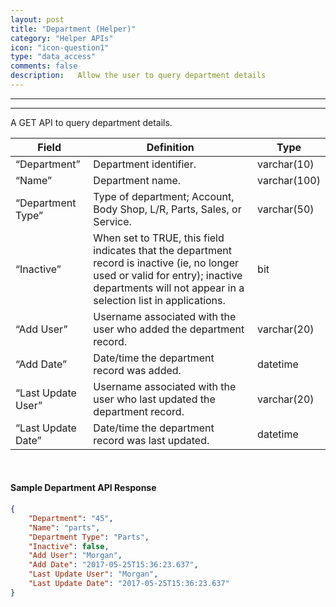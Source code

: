```yaml
---
layout: post
title: "Department (Helper)"
category: "Helper APIs" 
icon: "icon-question1"
type: "data_access"
comments: false
description:   Allow the user to query department details
---
```


---

---

A GET API to query department details.

| Field | Definition | Type |
|-------------------------------|-------------------------|--------------|
| “Department”       | Department identifier.                                                                                                                                                                           | varchar(10)  |
| “Name”             | Department name.                                                                                                                                                                                 | varchar(100) |
| “Department Type”  | Type of department; Account, Body Shop, L/R, Parts, Sales, or Service.                                                                                                                           | varchar(50)  |
| “Inactive”         | When set to TRUE, this field indicates that the department record is inactive (ie, no longer used or valid for entry); inactive departments will not appear in a selection list in applications. | bit          |
| “Add User”         | Username associated with the user who added the department record.                                                                                                                               | varchar(20)  |
| “Add Date”         | Date/time the department record was added.                                                                                                                                                       | datetime     |
| “Last Update User” | Username associated with the user who last updated the department record.                                                                                                                        | varchar(20)  |
| “Last Update Date” | Date/time the department record was last updated.                                                                                                                                                | datetime     |

 
#### Sample Department API Response

```json
{
	"Department": "45",
	"Name": "parts",
	"Department Type": "Parts",
	"Inactive": false,
	"Add User": "Morgan",
	"Add Date": "2017-05-25T15:36:23.637",
	"Last Update User": "Morgan",
	"Last Update Date": "2017-05-25T15:36:23.637"
}
```